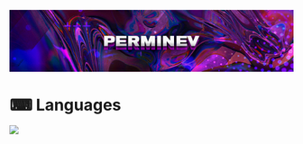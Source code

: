</p>
<p align="left">
 </a>
 <img src="https://raw.githubusercontent.com/Perminev/perminev/main/github.png">
  </a>
</p>

# ⌨ Languages
   </a>
 <img src="https://img.shields.io/badge/CODE-PYTHON-informational?style=for-the-badge&logo=python">
  </a>
<!--
**Perminev/perminev** is a ✨ _special_ ✨ repository because its `README.md` (this file) appears on your GitHub profile.

Here are some ideas to get you started:

- 🔭 I’m currently working on ...
- 🌱 I’m currently learning ...
- 👯 I’m looking to collaborate on ...
- 🤔 I’m looking for help with ...
- 💬 Ask me about ...
- 📫 How to reach me: ...
- 😄 Pronouns: ...
- ⚡ Fun fact: ...
-->
